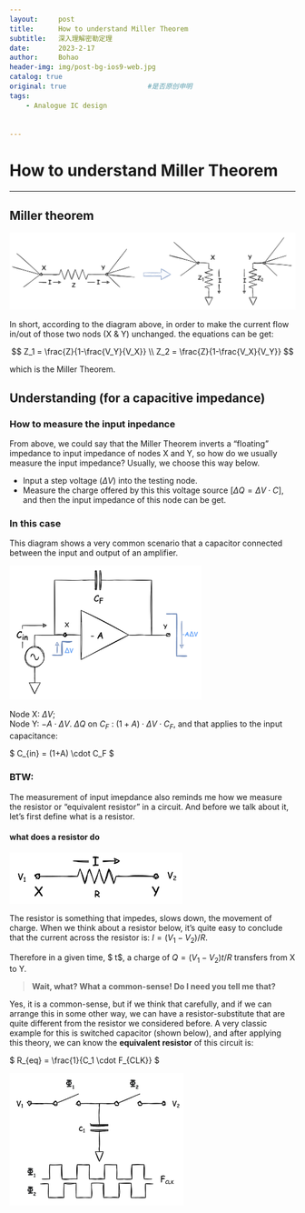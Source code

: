 ```yaml
---
layout:     post
title:      How to understand Miller Theorem
subtitle:   深入理解密勒定理
date:       2023-2-17
author:     Bohao
header-img: img/post-bg-ios9-web.jpg
catalog: true
original: true                    #是否原创申明
tags:
    - Analogue IC design
    

---
```




# How to understand Miller Theorem

---

## Miller theorem

<img src="https://raw.githubusercontent.com/merengueLee/my-gallery/master/imag/20230217170004.png" alt="screenshot 2023-02-17 at 16.59.57" style="zoom:50%;" />

In short, according to the diagram above, in order to make the current flow in/out of those two nods (X & Y) unchanged. the equations can be get:

$$
Z_1 = \frac{Z}{1-\frac{V_Y}{V_X}} \\
Z_2 = \frac{Z}{1-\frac{V_X}{V_Y}}
$$

which is the Miller Theorem.



## Understanding (for a capacitive impedance)

### How to measure the input inpedance

From above, we could say that the Miller Theorem inverts a “floating” impedance to input impedance of nodes X and Y, so how do we usually measure the input impedance? Usually, we choose this way  below.

+ Input a step voltage ($\Delta V$) into the testing node.
+ Measure the charge offered by this this voltage source [$\Delta Q = \Delta V \cdot C$], and then the input impedance of this node can be get.



### In this case

This diagram shows a very common scenario that a capacitor connected between the input and output of an amplifier.

<img src="https://raw.githubusercontent.com/merengueLee/my-gallery/master/imag/20230217220152.png" alt="screenshot 2023-02-17 at 22.01.45" style="zoom:33%;" />

Node X: $\Delta V$;    
Node Y: $- A \cdot \Delta V$.
$\Delta Q$ on $C_F$ : $(1+A) \cdot \Delta V \cdot C_F$, and that applies to the input capacitance: 

$
C_{in} = (1+A) \cdot C_F
$


### BTW: 

The measurement of input imepdance also reminds me how we measure the resistor or “equivalent resistor” in a circuit. And before we talk about it, let’s first define what is a resistor.

#### what does a resistor do

<img src="https://raw.githubusercontent.com/merengueLee/my-gallery/master/imag/20230217223001.png" alt="screenshot 2023-02-17 at 22.29.53" style="zoom:30%;" />

The resistor is something that impedes, slows down, the movement of charge. When we think about a resistor below, it’s quite easy to conclude that the current across the resistor is: $I = (V_1 - V_2) / R$.

Therefore in a given time, $ t$, a charge of $Q = (V_1 - V_2) t /R$  transfers from X to Y.

> **Wait, what? What a common-sense! Do I need you tell me that?**

Yes, it is a common-sense, but if we think that carefully, and if we can arrange this in some other way, we can have a resistor-substitute that are quite different from the resistor we considered before. A very classic example for this is switched capacitor (shown below), and after applying this theory, we can know the **equivalent resistor** of this  circuit is:

$
R_{eq} = \frac{1}{C_1 \cdot F_{CLK}} 
$

<img src="https://raw.githubusercontent.com/merengueLee/my-gallery/master/imag/20230217225306.png" alt="screenshot 2023-02-17 at 22.53.01" style="zoom:30%;" />

























